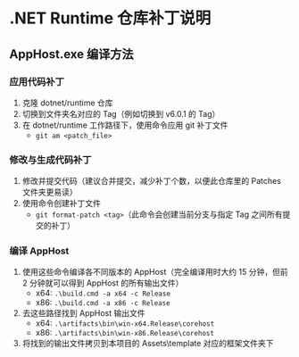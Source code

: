 ﻿# .NET Runtime 仓库补丁说明

## AppHost.exe 编译方法

### 应用代码补丁

1. 克隆 dotnet/runtime 仓库
2. 切换到文件夹名对应的 Tag（例如切换到 v6.0.1 的 Tag）
3. 在 dotnet/runtime 工作路径下，使用命令应用 git 补丁文件
    * `git am <patch_file>`

### 修改与生成代码补丁

1. 修改并提交代码（建议合并提交，减少补丁个数，以便此仓库里的 Patches 文件夹更易读）
2. 使用命令创建补丁文件
    * `git format-patch <tag>`（此命令会创建当前分支与指定 Tag 之间所有提交的补丁）

### 编译 AppHost

1. 使用这些命令编译各不同版本的 AppHost（完全编译用时大约 15 分钟，但前 2 分钟就可以得到 AppHost 的所有输出文件）
    * x64: `.\build.cmd -a x64 -c Release`
    * x86: `.\build.cmd -a x86 -c Release`
2. 去这些路径找到 AppHost 输出文件
    * x64: `.\artifacts\bin\win-x64.Release\corehost`
    * x86: `.\artifacts\bin\win-x86.Release\corehost`
3. 将找到的输出文件拷贝到本项目的 Assets\template 对应的框架文件夹下
